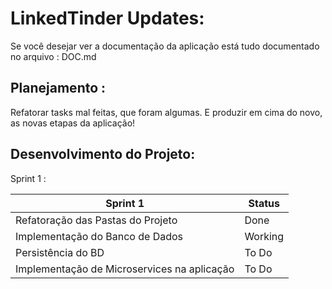 # LinkedTinder Updates:

Se você desejar ver a documentação da aplicação está tudo documentado no arquivo : DOC.md 

## Planejamento : 
Refatorar tasks mal feitas, que foram algumas.
E produzir em cima do novo, as novas etapas da aplicação!

## Desenvolvimento do Projeto:

Sprint 1 :

| Sprint 1                                    | Status  |
|---------------------------------------------|---------|
| Refatoração das Pastas do Projeto           | Done | 
| Implementação do Banco de Dados             | Working | 
| Persistência do BD                          | To Do   | 
| Implementação de Microservices na aplicação | To Do   |

